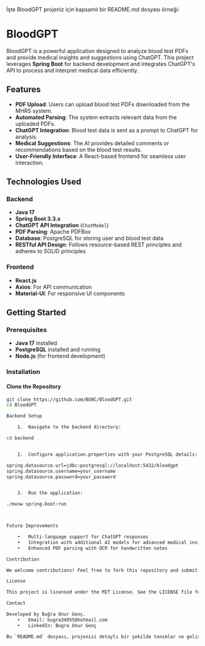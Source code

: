 İşte BloodGPT projeniz için kapsamlı bir README.md dosyası örneği:

# BloodGPT

BloodGPT is a powerful application designed to analyze blood test PDFs and provide medical insights and suggestions using ChatGPT. This project leverages **Spring Boot** for backend development and integrates ChatGPT's API to process and interpret medical data efficiently.

## Features

- **PDF Upload**: Users can upload blood test PDFs downloaded from the MHRS system.
- **Automated Parsing**: The system extracts relevant data from the uploaded PDFs.
- **ChatGPT Integration**: Blood test data is sent as a prompt to ChatGPT for analysis.
- **Medical Suggestions**: The AI provides detailed comments or recommendations based on the blood test results.
- **User-Friendly Interface**: A React-based frontend for seamless user interaction.

## Technologies Used

### Backend
- **Java 17**
- **Spring Boot 3.3.x**
- **ChatGPT API Integration** (`ChatModel`)
- **PDF Parsing**: Apache PDFBox
- **Database**: PostgreSQL for storing user and blood test data
- **RESTful API Design**: Follows resource-based REST principles and adheres to SOLID principles

### Frontend
- **React.js**
- **Axios**: For API communication
- **Material-UI**: For responsive UI components

## Getting Started

### Prerequisites
- **Java 17** installed
- **PostgreSQL** installed and running
- **Node.js** (for frontend development)

### Installation

#### Clone the Repository
```bash
git clone https://github.com/BGNC/BloodGPT.git
cd BloodGPT

Backend Setup

	1.	Navigate to the backend directory:

cd backend


	2.	Configure application.properties with your PostgreSQL details:

spring.datasource.url=jdbc:postgresql://localhost:5432/bloodgpt
spring.datasource.username=your_username
spring.datasource.password=your_password


	3.	Run the application:

./mvnw spring-boot:run



Future Improvements

	•	Multi-language support for ChatGPT responses
	•	Integration with additional AI models for advanced medical insights
	•	Enhanced PDF parsing with OCR for handwritten notes

Contribution

We welcome contributions! Feel free to fork this repository and submit pull requests.

License

This project is licensed under the MIT License. See the LICENSE file for details.

Contact

Developed by Buğra Onur Genç.
	•	Email: bugra34055@hotmail.com
	•	LinkedIn: Bugra Onur Genç

Bu `README.md` dosyası, projenizi detaylı bir şekilde tanımlar ve geliştiriciler veya kullanıcılar için rehber niteliğinde olur. Eklemek veya düzenlemek istediğiniz başka detaylar varsa, lütfen belirtin! 😊
